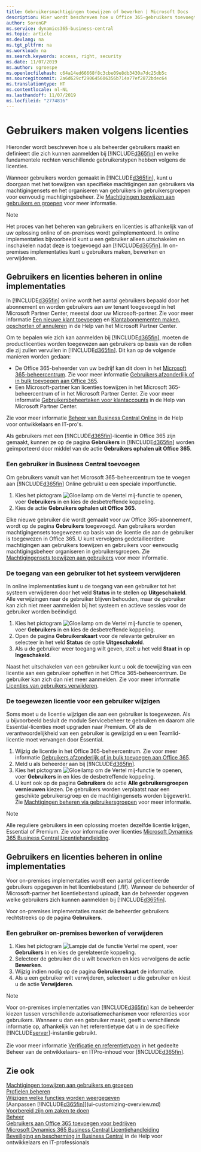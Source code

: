 ```yaml
---
title: Gebruikersmachtigingen toewijzen of bewerken | Microsoft Docs
description: Hier wordt beschreven hoe u Office 365-gebruikers toevoegt aan Business Central en vervolgens machtigingen, toegangsrechten en beveiligingsinstellingen toewijst.
author: SorenGP
ms.service: dynamics365-business-central
ms.topic: article
ms.devlang: na
ms.tgt_pltfrm: na
ms.workload: na
ms.search.keywords: access, right, security
ms.date: 11/07/2019
ms.author: sgroespe
ms.openlocfilehash: c64a14ed66668f8c3cbe09e8db3430a7dc25db5c
ms.sourcegitcommit: 2a6d629cf290645606356b714a77ef2872bdec64
ms.translationtype: HT
ms.contentlocale: nl-NL
ms.lasthandoff: 11/07/2019
ms.locfileid: "2774816"
---
```

# <a name="create-users-according-to-licenses"></a>Gebruikers maken volgens licenties
Hieronder wordt beschreven hoe u als beheerder gebruikers maakt en definieert die zich kunnen aanmelden bij [!INCLUDE[d365fin](includes/d365fin_md.md)] en welke fundamentele rechten verschillende gebruikerstypen hebben volgens de licenties.

Wanneer gebruikers worden gemaakt in [!INCLUDE[d365fin](includes/d365fin_md.md)], kunt u doorgaan met het toewijzen van specifieke machtigingen aan gebruikers via machtigingensets en het organiseren van gebruikers in gebruikersgroepen voor eenvoudig machtigingsbeheer. Zie [Machtigingen toewijzen aan gebruikers en groepen](ui-define-granular-permissions.md) voor meer informatie.  

> [!NOTE]
> Het proces van het beheren van gebruikers en licenties is afhankelijk van of uw oplossing online of on-premises wordt geïmplementeerd. In online implementaties bijvoorbeeld kunt u een gebruiker alleen uitschakelen en inschakelen nadat deze is toegevoegd aan [!INCLUDE[d365fin](includes/d365fin_md.md)]. In on-premises implementaties kunt u gebruikers maken, bewerken en verwijderen.  

## <a name="managing-users-and-licenses-in-online-deployments"></a>Gebruikers en licenties beheren in online implementaties
In [!INCLUDE[d365fin](includes/d365fin_md.md)] online wordt het aantal gebruikers bepaald door het abonnement en worden gebruikers aan uw tenant toegevoegd in het Microsoft Partner Center, meestal door uw Microsoft-partner. Zie voor meer informatie [Een nieuwe klant toevoegen](https://docs.microsoft.com/partner-center/add-a-new-customer) en [Klantabonnementen maken, opschorten of annuleren](https://docs.microsoft.com/partner-center/create-a-new-subscription) in de Help van het Microsoft Partner Center.

Om te bepalen wie zich kan aanmelden bij [!INCLUDE[d365fin](includes/d365fin_md.md)], moeten de productlicenties worden toegewezen aan gebruikers op basis van de rollen die zij zullen vervullen in [!INCLUDE[d365fin](includes/d365fin_md.md)]. Dit kan op de volgende manieren worden gedaan:
- De Office 365-beheerder van uw bedrijf kan dit doen in het [Microsoft 365-beheercentrum](https://admin.microsoft.com). Zie voor meer informatie [Gebruikers afzonderlijk of in bulk toevoegen aan Office 365](https://aka.ms/CreateOffice365Users).  
- Een Microsoft-partner kan licenties toewijzen in het Microsoft 365-beheercentrum of in het Microsoft Partner Center. Zie voor meer informatie [Gebruikersbeheertaken voor klantaccounts](https://docs.microsoft.com/partner-center/assign-licenses-to-users) in de Help van Microsoft Partner Center.

Zie voor meer informatie [Beheer van Business Central Online](/dynamics365/business-central/dev-itpro/administration/tenant-administration) in de Help voor ontwikkelaars en IT-pro's.

Als gebruikers met een [!INCLUDE[d365fin](includes/d365fin_md.md)]-licentie in Office 365 zijn gemaakt, kunnen ze op de pagina **Gebruikers** in [!INCLUDE[d365fin](includes/d365fin_md.md)] worden geïmporteerd door middel van de actie **Gebruikers ophalen uit Office 365**.

### <a name="to-add-a-user-in-business-central"></a>Een gebruiker in Business Central toevoegen
Om gebruikers vanuit van het Microsoft 365-beheercentrum toe te voegen aan [!INCLUDE[d365fin](includes/d365fin_md.md)] Online gebruikt u een speciale importfunctie.  
1. Kies het pictogram ![Gloeilamp om de Vertel mij-functie te openen](media/ui-search/search_small.png "Vertel me wat u wilt doen"), voer **Gebruikers** in en kies de desbetreffende koppeling.
2. Kies de actie **Gebruikers ophalen uit Office 365**.

Elke nieuwe gebruiker die wordt gemaakt voor uw Office 365-abonnement, wordt op de pagina **Gebruikers** toegevoegd. Aan gebruikers worden machtigingensets toegewezen op basis van de licentie die aan de gebruiker is toegewezen in Office 365. U kunt vervolgens gedetailleerdere machtigingen aan gebruikers toewijzen en gebruikers voor eenvoudig machtigingsbeheer organiseren in gebruikersgroepen. Zie [Machtigingensets toewijzen aan gebruikers](ui-define-granular-permissions.md#to-assign-permission-sets-to-users) voor meer informatie.

### <a name="to-remove-a-users-access-to-the-system"></a>De toegang van een gebruiker tot het systeem verwijderen
In online implementaties kunt u de toegang van een gebruiker tot het systeem verwijderen door het veld **Status** in te stellen op **Uitgeschakeld**. Alle verwijzingen naar de gebruiker blijven behouden, maar de gebruiker kan zich niet meer aanmelden bij het systeem en actieve sessies voor de gebruiker worden beëindigd.

1. Kies het pictogram ![Gloeilamp om de Vertel mij-functie te openen](media/ui-search/search_small.png "Vertel me wat u wilt doen"), voer **Gebruikers** in en kies de desbetreffende koppeling.
2. Open de pagina **Gebruikerskaart** voor de relevante gebruiker en selecteer in het veld **Status** de optie **Uitgeschakeld**.
3. Als u de gebruiker weer toegang wilt geven, stelt u het veld **Staat** in op **Ingeschakeld**.

Naast het uitschakelen van een gebruiker kunt u ook de toewijzing van een licentie aan een gebruiker opheffen in het Office 365-beheercentrum. De gebruiker kan zich dan niet meer aanmelden. Zie voor meer informatie [Licenties van gebruikers verwijderen](https://docs.microsoft.com/office365/admin/manage/remove-licenses-from-users).

### <a name="to-change-the-assigned-license-for-a-user"></a>De toegewezen licentie voor een gebruiker wijzigen
Soms moet u de licentie wijzigen die aan een gebruiker is toegewezen. Als u bijvoorbeeld besluit de module Servicebeheer te gebruiken en daarom alle Essential-licenties moet upgraden naar Premium. Of als de verantwoordelijkheid van een gebruiker is gewijzigd en u een Teamlid-licentie moet vervangen door Essential.

1. Wijzig de licentie in het Office 365-beheercentrum. Zie voor meer informatie [Gebruikers afzonderlijk of in bulk toevoegen aan Office 365](https://aka.ms/CreateOffice365Users).
2. Meld u als beheerder aan bij [!INCLUDE[d365fin](includes/d365fin_md.md)].
3. Kies het pictogram ![Gloeilamp om de Vertel mij-functie te openen](media/ui-search/search_small.png "Vertel me wat u wilt doen"), voer **Gebruikers** in en kies de desbetreffende koppeling.
4. U kunt ook op de pagina **Gebruikers** de actie **Alle gebruikersgroepen vernieuwen** kiezen.
De gebruikers worden verplaatst naar een geschikte gebruikersgroep en de machtigingensets worden bijgewerkt. Zie [Machtigingen beheren via gebruikersgroepen](ui-define-granular-permissions.md#to-manage-permissions-through-user-groups) voor meer informatie.

> [!NOTE]
> Alle reguliere gebruikers in een oplossing moeten dezelfde licentie krijgen, Essential of Premium.
> Zie voor informatie over licenties [Microsoft Dynamics 365 Business Central Licentiehandleiding](https://aka.ms/BusinessCentralLicensing).

## <a name="managing-users-and-licenses-in-online-deployments"></a>Gebruikers en licenties beheren in online implementaties
Voor on-premises implementaties wordt een aantal gelicentieerde gebruikers opgegeven in het licentiebestand (.flf). Wanneer de beheerder of Microsoft-partner het licentiebestand uploadt, kan de beheerder opgeven welke gebruikers zich kunnen aanmelden bij [!INCLUDE[d365fin](includes/d365fin_md.md)].

Voor on-premises implementaties maakt de beheerder gebruikers rechtstreeks op de pagina **Gebruikers**.

### <a name="to-edit-or-delete-a-user-on-premises"></a>Een gebruiker on-premises bewerken of verwijderen
1. Kies het pictogram ![Lampje dat de functie Vertel me opent](media/ui-search/search_small.png "Vertel me wat u wilt doen"), voer **Gebruikers** in en kies de gerelateerde koppeling.
2. Selecteer de gebruiker die u wilt bewerken en kies vervolgens de actie **Bewerken**.
3. Wijzig indien nodig op de pagina **Gebruikerskaart** de informatie.    
4. Als u een gebruiker wilt verwijderen, selecteert u die gebruiker en kiest u de actie **Verwijderen**.

> [!NOTE]
> Voor on-premises implementaties van [!INCLUDE[d365fin](includes/d365fin_md.md)] kan de beheerder kiezen tussen verschillende autorisatiemechanismen voor referenties voor gebruikers. Wanneer u dan een gebruiker maakt, geeft u verschillende informatie op, afhankelijk van het referentietype dat u in de specifieke [!INCLUDE[server](includes/server.md)]-instantie gebruikt.<br /><br />
> Zie voor meer informatie [Verificatie en referentietypen](/dynamics365/business-central/dev-itpro/administration/users-credential-types) in het gedeelte Beheer van de ontwikkelaars- en ITPro-inhoud voor [!INCLUDE[d365fin](includes/d365fin_md.md)].

## <a name="see-also"></a>Zie ook
[Machtigingen toewijzen aan gebruikers en groepen](ui-define-granular-permissions.md)  
[Profielen beheren](admin-users-profiles-roles.md)  
[Wijzigen welke functies worden weergegeven](ui-experiences.md)  
[Aanpassen [!INCLUDE[d365fin](includes/d365fin_md.md)]](ui-customizing-overview.md)  
[Voorbereid zijn om zaken te doen](ui-get-ready-business.md)  
[Beheer](admin-setup-and-administration.md)  
[Gebruikers aan Office 365 toevoegen voor bedrijven](https://aka.ms/CreateOffice365Users)  
[Microsoft Dynamics 365 Business Central Licentiehandleiding](https://aka.ms/BusinessCentralLicensing)  
[Beveiliging en bescherming in Business Central](/dynamics365/business-central/dev-itpro/security/security-and-protection) in de Help voor ontwikkelaars en IT-professionals
